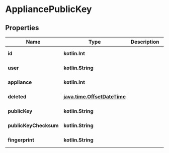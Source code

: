 
# AppliancePublicKey

## Properties
Name | Type | Description | Notes
------------ | ------------- | ------------- | -------------
**id** | **kotlin.Int** |  |  [optional] [readonly]
**user** | **kotlin.String** |  |  [optional] [readonly]
**appliance** | **kotlin.Int** |  |  [optional] [readonly]
**deleted** | [**java.time.OffsetDateTime**](java.time.OffsetDateTime.md) |  |  [optional] [readonly]
**publicKey** | **kotlin.String** |  |  [optional] [readonly]
**publicKeyChecksum** | **kotlin.String** |  |  [optional] [readonly]
**fingerprint** | **kotlin.String** |  |  [optional] [readonly]



